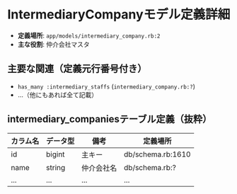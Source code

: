 # IntermediaryCompanyモデル定義詳細

- **定義場所**: `app/models/intermediary_company.rb:2`
- **主な役割**: 仲介会社マスタ

## 主要な関連（定義元行番号付き）
- `has_many :intermediary_staffs` (`intermediary_company.rb:?`)
- ...（他にもあれば全て記載）

## intermediary_companiesテーブル定義（抜粋）

| カラム名 | データ型 | 備考 | 定義場所 |
|---|---|---|---|
| id | bigint | 主キー | db/schema.rb:1610 |
| name | string | 仲介会社名 | db/schema.rb:? |
| ... | ... | ... | ... | 